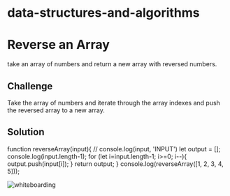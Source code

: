 # data-structures-and-algorithms

# Reverse an Array
<!-- Short summary or background information -->
take an array of numbers and return a new array with reversed numbers.

## Challenge
<!-- Description of the challenge -->
Take the array of numbers and iterate through the array indexes and push the reversed array to a new array. 

## Solution
<!-- Embedded whiteboard image -->
function reverseArray(input){
    // console.log(input, 'INPUT')
    let output = [];
    console.log(input.length-1);
    for (let i=input.length-1; i>=0; i--){
     output.push(input[i]);
    }
    return output;
  }
  console.log(reverseArray([1, 2, 3, 4, 5]));

  ![whiteboarding](https://raw.githubusercontent.com/sarabahrini/data-structures-and-algorithms/master/image/Image%20from%20iOS%20(7).jpg)

